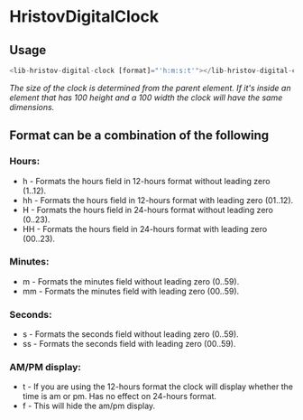 # HristovDigitalClock

## Usage

```ts
<lib-hristov-digital-clock [format]="'h:m:s:t'"></lib-hristov-digital-clock>
```

_The size of the clock is determined from the parent element. If it's inside an element that has 100 height and a 100 width the clock will have the same dimensions._

## Format can be a combination of the following

### Hours:

- h - Formats the hours field in 12-hours format without leading zero (1..12).
- hh - Formats the hours field in 12-hours format with leading zero (01..12).
- H - Formats the hours field in 24-hours format without leading zero (0..23).
- HH - Formats the hours field in 24-hours format with leading zero (00..23).

### Minutes:

- m - Formats the minutes field without leading zero (0..59).
- mm - Formats the minutes field with leading zero (00..59).

### Seconds:

- s - Formats the seconds field without leading zero (0..59).
- ss - Formats the seconds field with leading zero (00..59).

### AM/PM display:

- t - If you are using the 12-hours format the clock will display whether the time is am or pm. Has no effect on 24-hours format.
- f - This will hide the am/pm display.
